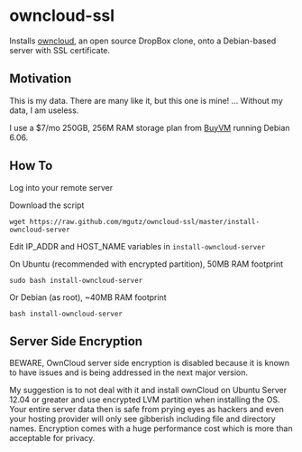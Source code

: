 # owncloud-ssl

Installs [owncloud](http://owncloud.org), an open source DropBox clone, onto
a Debian-based server with SSL certificate.

## Motivation

This is my data. There are many like it, but this one is mine! ... Without
my data, I am useless.

I use a $7/mo 250GB, 256M RAM storage plan from [BuyVM](http://buyvm.net) running Debian 6.06.

## How To

Log into your remote server

Download the script

    wget https://raw.github.com/mgutz/owncloud-ssl/master/install-owncloud-server

Edit IP_ADDR and HOST_NAME variables in `install-owncloud-server`

On Ubuntu (recommended with encrypted partition), 50MB RAM footprint

    sudo bash install-owncloud-server

Or Debian (as root), ~40MB RAM footprint

    bash install-owncloud-server


## Server Side Encryption

BEWARE, OwnCloud server side encryption is disabled because it is known to have issues
and is being addressed in the next major version.

My suggestion is to not deal with it and install ownCloud on Ubuntu Server 12.04 or
greater and use encrypted LVM partition when installing the OS. Your entire
server data then is safe from prying eyes as hackers and even your hosting
provider will only see gibberish including file and directory names.
Encryption comes with a huge performance cost which is more than acceptable
for privacy.

